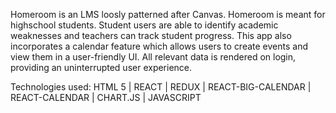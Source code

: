 Homeroom is an LMS loosly patterned after Canvas. Homeroom is meant for highschool students. Student users are able to identify academic weaknesses and teachers can track student progress. This app also incorporates a calendar feature which allows users to create events and view them in a user-friendly UI. All relevant data is rendered on login, providing an uninterrupted user experience.

Technologies used:
HTML 5 | REACT | REDUX | REACT-BIG-CALENDAR | REACT-CALENDAR | CHART.JS | JAVASCRIPT

